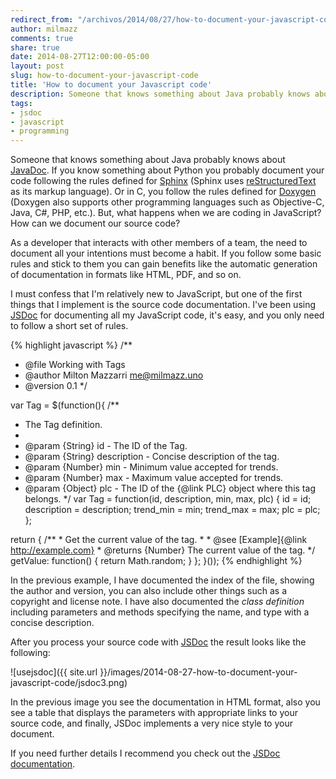 ```yaml
---
redirect_from: "/archivos/2014/08/27/how-to-document-your-javascript-code/"
author: milmazz
comments: true
share: true
date: 2014-08-27T12:00:00-05:00
layout: post
slug: how-to-document-your-javascript-code
title: 'How to document your Javascript code'
description: Someone that knows something about Java probably knows about JavaDoc. If you know something about Python you probably document your code following the rules defined for Sphinx. Or in C, you follow the rules defined for Doxygen. But, what happens when we are coding in JavaScript? How can we document our source code?
tags:
- jsdoc
- javascript
- programming
---
```


Someone that knows something about Java probably knows about [JavaDoc][]. If you
know something about Python you probably document your code following the rules
defined for [Sphinx][] (Sphinx uses [reStructuredText][] as its markup
language). Or in C, you follow the rules defined for [Doxygen][] (Doxygen also
supports other programming languages such as Objective-C, Java, C#, PHP, etc.).
But, what happens when we are coding in JavaScript? How can we document our
source code?

As a developer that interacts with other members of a team, the need to document
all your intentions must become a habit. If you follow some basic rules and
stick to them you can gain benefits like the automatic generation of
documentation in formats like HTML, PDF, and so on.

I must confess that I'm relatively new to JavaScript, but one of the first
things that I implement is the source code documentation. I've been using
[JSDoc][] for documenting all my JavaScript code, it's easy, and you only need
to follow a short set of rules.

{% highlight javascript %}
/**
 * @file Working with Tags
 * @author Milton Mazzarri <me@milmazz.uno>
 * @version 0.1
 */

var Tag = $(function(){
  /**
   * The Tag definition.
   *
   * @param {String} id - The ID of the Tag.
   * @param {String} description - Concise description of the tag.
   * @param {Number} min - Minimum value accepted for trends.
   * @param {Number} max - Maximum value accepted for trends.
   * @param {Object} plc - The ID of the {@link PLC} object where this tag belongs.
   */
  var Tag = function(id, description, min, max, plc) {
    id = id;
    description = description;
    trend_min = min;
    trend_max = max;
    plc = plc;
  };

  return {
    /**
     * Get the current value of the tag.
     *
     * @see [Example]{@link http://example.com}
     * @returns {Number} The current value of the tag.
     */
    getValue: function() {
      return Math.random;
    }
  };
 }());
 {% endhighlight %}

In the previous example, I have documented the index of the file, showing the
author and version, you can also include other things such as a copyright and
license note. I have also documented the *class definition* including parameters
and methods specifying the name, and type with a concise description.

After you process your source code with [JSDoc][] the result looks like the
following:

![usejsdoc]({{ site.url }}/images/2014-08-27-how-to-document-your-javascript-code/jsdoc3.png)

In the previous image you see the documentation in HTML format, also you see a
table that displays the parameters with appropriate links to your source code,
and finally, JSDoc implements a very nice style to your document.

If you need further details I recommend you check out the [JSDoc documentation].

[JSDoc documentation]: http://usejsdoc.org/index.html
[JSDoc]: http://usejsdoc.org/
[JavaDoc]: http://en.wikipedia.org/wiki/Javadoc
[Doxygen]: http://www.stack.nl/~dimitri/doxygen/
[Sphinx]: http://sphinx-doc.org
[reStructuredText]: http://docutils.sf.net/rst.html
